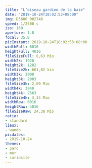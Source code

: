 ```yaml
---
title: "L’oiseau gardien de la baie"
date: "2019-10-24T18:02:53+08:00"
img: D5600_002748
speed: 1/2500 s
iso: 160
aperture: 1.8
focal: 35.0
picInstant: 2019-10-24T18:02:53+08:00
widthFull: 6016
heightFull: 4016
fileSizeFull: 6,63 Mio
width2k: 1920
height2k: 1282
fileSize2k: 661,82 kio
width3k: 3000
height3k: 2003
fileSize3k: 2,09 Mio
width4k: 3840
height4k: 2563
fileSize4k: 3,14 Mio
widthRaw: 6016
heightRaw: 4016
fileSizeRaw: 24,38 Mio
ratio:
- standard
lieux:
- wando
picdates:
- 2019-10-24
themes:
- parc
- mer
- curiosite
---
```


